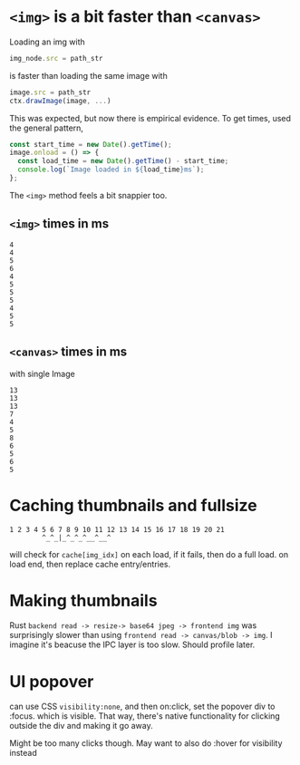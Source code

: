 # `<img>` is a bit faster than `<canvas>`

Loading an img with

```js
img_node.src = path_str
```

is faster than loading the same image with

```js
image.src = path_str
ctx.drawImage(image, ...)
```

This was expected, but now there is empirical evidence. To get times, used the general pattern,

```js
const start_time = new Date().getTime();
image.onload = () => {
  const load_time = new Date().getTime() - start_time;
  console.log(`Image loaded in ${load_time}ms`);
};
```

The `<img>` method feels a bit snappier too.

## `<img>` times in ms

```
4
4
5
6
4
5
5
5
4
5
5
```

## `<canvas>` times in ms

with single Image

```
13
13
13
7
4
5
8
6
5
6
5
```



# Caching thumbnails and fullsize


```
1 2 3 4 5 6 7 8 9 10 11 12 13 14 15 16 17 18 19 20 21
        ^_^_|_^_^_^__^__^
```

will check for `cache[img_idx]` on each load, if it fails, then do a full load. on load end, then replace cache entry/entries.

# Making thumbnails

Rust `backend read -> resize-> base64 jpeg -> frontend img` was surprisingly slower than using `frontend read -> canvas/blob -> img`. I imagine it's beacuse the IPC layer is too slow. Should profile later.

# UI popover

can use CSS `visibility:none`, and then on:click, set the popover div to :focus. which is visible. That way, there's native functionality for clicking outside the div and making it go away.

Might be too many clicks though. May want to also do :hover for visibility instead



